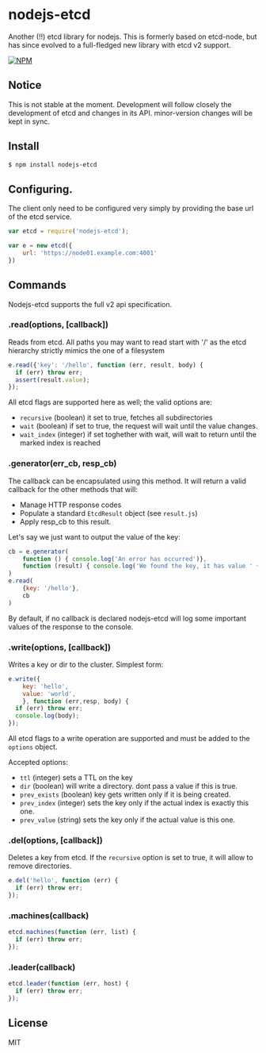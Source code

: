 # nodejs-etcd

Another (!!) etcd library for nodejs. This is formerly based on etcd-node, but has since evolved to a full-fledged new library with etcd v2 support.

[![NPM](https://nodei.co/npm/nodejs-etcd.png)](https://nodei.co/npm/nodejs-etcd/)

## Notice

This is not stable at the moment. Development will follow closely the development of etcd and changes in its API. minor-version changes will be kept in sync.

## Install

```sh
$ npm install nodejs-etcd
```

## Configuring.

The client only need to be configured very simply by providing the base url of the etcd service.


```js
var etcd = require('nodejs-etcd');

var e = new etcd({
    url: 'https://node01.example.com:4001'
})
```


## Commands

Nodejs-etcd supports the full v2 api specification.

### .read(options, [callback])

Reads from etcd. All paths you may want to read start with '/' as the etcd hierarchy strictly mimics the one of a filesystem

```js
e.read({'key': '/hello', function (err, result, body) {
  if (err) throw err;
  assert(result.value);
});
```

All etcd flags are supported here as well; the valid options are:

- `recursive` (boolean) it set to true, fetches all subdirectories
- `wait` (boolean) if set to true, the request will wait until the value changes.
- `wait_index` (integer) if set toghether with wait, will wait to return until the marked index is reached


### .generator(err_cb, resp_cb)

The callback can be encapsulated using this method. It will return a valid callback for the other methods that will:

- Manage HTTP response codes
- Populate a standard `EtcdResult` object (see `result.js`)
- Apply resp_cb to this result.

Let's say we just want to output the value of the key:

```js
cb = e.generator(
    function () { console.log('An error has occurred')},
    function (result) { console.log('We found the key, it has value ' + result.value)}
)
e.read(
    {key: '/hello'},
    cb
)
```
By default, if no callback is declared nodejs-etcd will log some important values of the response to the console.


### .write(options, [callback])

Writes a key or dir to the cluster. Simplest form:

```js
e.write({
    key: 'hello',
    value: 'world',
    }, function (err,resp, body) {
  if (err) throw err;
  console.log(body);
});
```

All etcd flags to a write operation are supported and must be added to the `options` object.

Accepted options:

- `ttl` (integer) sets a TTL on the key
- `dir` (boolean) will write a directory. dont pass a value if this is true.
- `prev_exists` (boolean) key gets written only if it is being created.
- `prev_index` (integer) sets the key only if the actual index is exactly this one.
- `prev_value` (string) sets the key only if the actual value is this one.

### .del(options, [callback])

Deletes a key from etcd. If the `recursive` option is set to true, it will allow to remove directories.

```js
e.del('hello', function (err) {
  if (err) throw err;
});
```


### .machines(callback)

```js
etcd.machines(function (err, list) {
  if (err) throw err;
});
```

### .leader(callback)

```js
etcd.leader(function (err, host) {
  if (err) throw err;
});
```

## License

MIT
